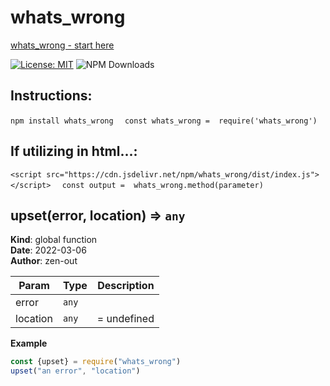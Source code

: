# whats_wrong
[whats_wrong - start here](https://zen-out.github.io/packages/whats_wrong)

[![License: MIT](https://img.shields.io/badge/License-MIT-yellow.svg)](https://opensource.org/licenses/MIT)
![NPM Downloads](https://img.shields.io/npm/dw/whats_wrong)
## Instructions: 
```npm install whats_wrong ``` 
 ``` const whats_wrong =  require('whats_wrong')```

## If utilizing in html...: 
```<script src="https://cdn.jsdelivr.net/npm/whats_wrong/dist/index.js"></script> ``` 
 ``` const output =  whats_wrong.method(parameter)```

<a name="upset"></a>

## upset(error, location) ⇒ <code>any</code>
**Kind**: global function  
**Date**: 2022-03-06  
**Author**: zen-out  

| Param | Type | Description |
| --- | --- | --- |
| error | <code>any</code> |  |
| location | <code>any</code> | = undefined |

**Example**  
```js
const {upset} = require("whats_wrong")
upset("an error", "location")
```